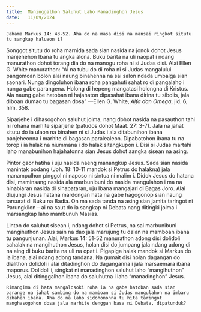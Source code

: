 ```yaml
---
title:  Maninggalhon Saluhut Laho Manadinghon Jesus
date:   11/09/2024
---
```


`Jahama Markus 14: 43-52. Aha do na masa disi na mansai ringkot situtu tu sangkap haluaon i?`

Songgot situtu do roha marnida sada sian nasida na jonok dohot Jesus manjehehon Ibana tu angka alona. Buku barita na uli naopat i ndang manurathon dohot torang dia do na manogu roha ni si Judas disi. Alai Ellen G. White manurathon: “Ai na tubu do di roha ni si Judas mangalului pangomoan bolon alai naung binahenna na sai salon ndada umbalga sian saonari. Nunga dingoluhon ibana roha pangahuti sahat ro di pangalaho i nunga gabe parangena. Holong di hepeng mangatasi holongna di Kristus. Ala naung gabe hatoban ni hajahaton dipasahat ibana dirina tu sibolis, jala diboan dumao tu bagasan dosa” —Ellen G. White, _Alfa dan Omega_, jld. 6, hlm. 358.

Siparjehe i dihasogohon saluhut jolma, nang dohot nasida na pasauthon tahi ni rohana marhite siparjehe (patudos dohot Maat. 27: 3-7). Jala na jahat situtu do ia ulaon na binahen ni si Judas i ala ditabunihon ibana panjeheonna i marhite di bagasan paralealeon. Dipabotohon ibana tu na torop i ia halak na niummana i do halak sitangkupon i. Disi si Judas martahi laho manabunihon hajahatonna sian Jesus dohot aangka sisean na asing.

Pintor gaor hatiha i uju nasida naeng manangkup Jesus. Sada sian nasida manintak podang (Joh. 18: 10-11 mandok si Petrus do halakna) jala manampulhon pinggol ni naposo ni sintua ni malim i. Didok Jesus do hatana disi, maminsang nasida ala marbunibuni do nasida mangulahon i ma na hinabiaran nasida di sihapataran, uju Ibana mangajari di Bagas Joro. Alai diujungi Jesus hatana mardongan hata na gabe hagogonop sian naung tarsurat di Buku na Badia. On ma sada tanda na asing sian jamita taringot ni Parungkilon – ai na saut do ia sangkap ni Debata nang ditingki jolma i marsangkap laho mambunuh Masias.

Linton do saluhut sisean i, ndang dohot si Petrus, na sai marbunibuni mangihuthon Jesus sain na dao jala marujung tu dalan na mamboan ibana tu pangunjunan. Alai, Markus 14: 51-52 manurathon adong disi dolidoli sahalak na mangihuthon Jesus, holan disi do jumpang jala ndang adong di na aing di buku barita na uli na opat i. Pigapiga halak mandok si Markus do ia ibana, alai ndang adong tandana. Na gumait disi holan dagangan do dialithon dolidoli i alai ditadinghon do daganganna i jala marsaemara ibana maporus. Dolidoli i, singkat ni manadinghon saluhut laho “mangihuthon” Jesus, alai ditinggalhon ibana do saluhutna i laho “manadinghon” Jesus.

`Rimangima di hata mangalosoki roha ia na gabe hatoban sada sian parange na jahat sambing do na mamboan si Judas mangulahon na imbaru dibahen ibana. Aha do na laho sidohononna tu hita taringot manghasogohon dosa jala marhite denggan basa ni Debata, dipatunduk?`